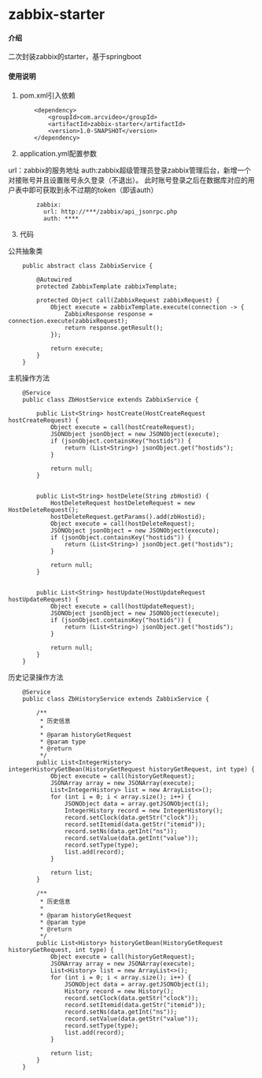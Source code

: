 # zabbix-starter

#### 介绍
二次封装zabbix的starter，基于springboot

#### 使用说明

1.  pom.xml引入依赖

            <dependency>
                <groupId>com.arcvideo</groupId>
                <artifactId>zabbix-starter</artifactId>
                <version>1.0-SNAPSHOT</version>
            </dependency>

2.  application.yml配置参数
  
  url：zabbix的服务地址
  auth:zabbix超级管理员登录zabbix管理后台，新增一个对接账号并且设置账号永久登录（不退出）。
  此时账号登录之后在数据库对应的用户表中即可获取到永不过期的token（即该auth）

            zabbix:
              url: http://***/zabbix/api_jsonrpc.php
              auth: ****

3.  代码

公共抽象类

        public abstract class ZabbixService {
        
            @Autowired
            protected ZabbixTemplate zabbixTemplate;
        
            protected Object call(ZabbixRequest zabbixRequest) {
                Object execute = zabbixTemplate.execute(connection -> {
                    ZabbixResponse response = connection.execute(zabbixRequest);
                    return response.getResult();
                });
        
                return execute;
            }
        }
        
主机操作方法

        @Service
        public class ZbHostService extends ZabbixService {
        
            public List<String> hostCreate(HostCreateRequest hostCreateRequest) {
                Object execute = call(hostCreateRequest);
                JSONObject jsonObject = new JSONObject(execute);
                if (jsonObject.containsKey("hostids")) {
                    return (List<String>) jsonObject.get("hostids");
                }
        
                return null;
            }
        
        
            public List<String> hostDelete(String zbHostid) {
                HostDeleteRequest hostDeleteRequest = new HostDeleteRequest();
                hostDeleteRequest.getParams().add(zbHostid);
                Object execute = call(hostDeleteRequest);
                JSONObject jsonObject = new JSONObject(execute);
                if (jsonObject.containsKey("hostids")) {
                    return (List<String>) jsonObject.get("hostids");
                }
        
                return null;
            }
        
        
            public List<String> hostUpdate(HostUpdateRequest hostUpdateRequest) {
                Object execute = call(hostUpdateRequest);
                JSONObject jsonObject = new JSONObject(execute);
                if (jsonObject.containsKey("hostids")) {
                    return (List<String>) jsonObject.get("hostids");
                }
        
                return null;
            }
        }
        
        
历史记录操作方法

        @Service
        public class ZbHistoryService extends ZabbixService {
        
            /**
             * 历史信息
             *
             * @param historyGetRequest
             * @param type
             * @return
             */
            public List<IntegerHistory> integerHistoryGetBean(HistoryGetRequest historyGetRequest, int type) {
                Object execute = call(historyGetRequest);
                JSONArray array = new JSONArray(execute);
                List<IntegerHistory> list = new ArrayList<>();
                for (int i = 0; i < array.size(); i++) {
                    JSONObject data = array.getJSONObject(i);
                    IntegerHistory record = new IntegerHistory();
                    record.setClock(data.getStr("clock"));
                    record.setItemid(data.getStr("itemid"));
                    record.setNs(data.getInt("ns"));
                    record.setValue(data.getInt("value"));
                    record.setType(type);
                    list.add(record);
                }
        
                return list;
            }
        
            /**
             * 历史信息
             *
             * @param historyGetRequest
             * @param type
             * @return
             */
            public List<History> historyGetBean(HistoryGetRequest historyGetRequest, int type) {
                Object execute = call(historyGetRequest);
                JSONArray array = new JSONArray(execute);
                List<History> list = new ArrayList<>();
                for (int i = 0; i < array.size(); i++) {
                    JSONObject data = array.getJSONObject(i);
                    History record = new History();
                    record.setClock(data.getStr("clock"));
                    record.setItemid(data.getStr("itemid"));
                    record.setNs(data.getInt("ns"));
                    record.setValue(data.getStr("value"));
                    record.setType(type);
                    list.add(record);
                }
        
                return list;
            }
        }

